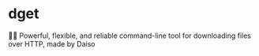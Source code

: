 # dget
👍🏻 Powerful, flexible, and reliable command-line tool for downloading files over HTTP, made by Daiso
